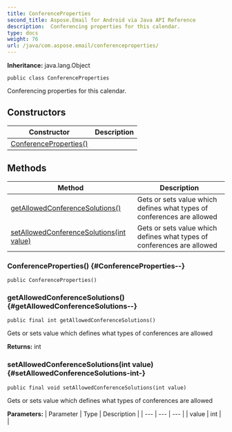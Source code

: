 ```yaml
---
title: ConferenceProperties
second_title: Aspose.Email for Android via Java API Reference
description:  Conferencing properties for this calendar.
type: docs
weight: 76
url: /java/com.aspose.email/conferenceproperties/
---
```

**Inheritance:**
java.lang.Object
```
public class ConferenceProperties
```

Conferencing properties for this calendar.
## Constructors

| Constructor | Description |
| --- | --- |
| [ConferenceProperties()](#ConferenceProperties--) |  |
## Methods

| Method | Description |
| --- | --- |
| [getAllowedConferenceSolutions()](#getAllowedConferenceSolutions--) | Gets or sets value which defines what types of conferences are allowed |
| [setAllowedConferenceSolutions(int value)](#setAllowedConferenceSolutions-int-) | Gets or sets value which defines what types of conferences are allowed |
### ConferenceProperties() {#ConferenceProperties--}
```
public ConferenceProperties()
```


### getAllowedConferenceSolutions() {#getAllowedConferenceSolutions--}
```
public final int getAllowedConferenceSolutions()
```


Gets or sets value which defines what types of conferences are allowed

**Returns:**
int
### setAllowedConferenceSolutions(int value) {#setAllowedConferenceSolutions-int-}
```
public final void setAllowedConferenceSolutions(int value)
```


Gets or sets value which defines what types of conferences are allowed

**Parameters:**
| Parameter | Type | Description |
| --- | --- | --- |
| value | int |  |


